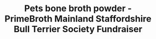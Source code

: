 ---
title: "Pets bone broth powder - PrimeBroth Mainland Staffordshire Bull Terrier Society Fundraiser"
description: "Pets bone broth powder PrimeBroth, NZ's animal based wellness drink for pets"
type: custom
layout: products/pets-powder-charity
charity: Mainland Staffordshire Bull Terrier Society
pgurl: mainland-staffordshire-bull-terrier-society
pricesmalllink: price_1PYxIMABkrUo6tgOyTvOwrPl
pricemediumlink: price_1PawoeABkrUo6tgOQicRuvdv
pricelargelink: price_1Pawp8ABkrUo6tgOp36XAb7y
---
